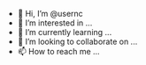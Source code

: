 - 👋 Hi, I’m @usernc
- 👀 I’m interested in ...
- 🌱 I’m currently learning ...
- 💞️ I’m looking to collaborate on ...
- 📫 How to reach me ...

<!---
usernc/usernc is a ✨ special ✨ repository because its `README.md` (this file) appears on your GitHub profile.
You can click the Preview link to take a look at your changes.
--->
